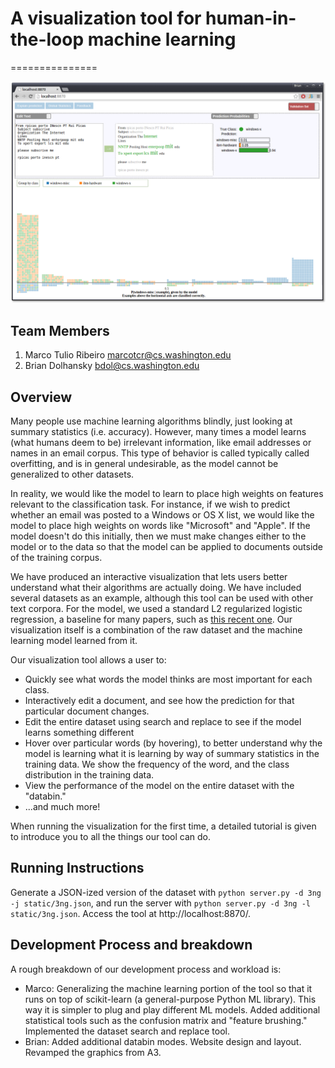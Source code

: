 # A visualization tool for human-in-the-loop machine learning
===============

![Human-in-the-loop ML](summary.png)

## Team Members

1. Marco Tulio Ribeiro marcotcr@cs.washington.edu
2. Brian Dolhansky bdol@cs.washington.edu

## Overview

Many people use machine learning algorithms blindly, just looking at summary statistics (i.e. accuracy). However, many times a model learns (what humans deem to be) irrelevant information, like email addresses or names in an email corpus. This type of behavior is called typically called overfitting, and is in general undesirable, as the model cannot be generalized to other datasets.

In reality, we would like the model to learn to place high weights on features relevant to the classification task. For instance, if we wish to predict whether an email was posted to a Windows or OS X list, we would like the model to place high weights on words like "Microsoft" and "Apple". If the model doesn't do this initially, then we must make changes either to the model or to the data so that the model can be applied to documents outside of the training corpus. 

We have produced an interactive visualization that lets users better understand what their algorithms are actually doing. We have included several datasets as an example, although this tool can be used with other text corpora. For the model, we used a standard L2 regularized logistic regression, a baseline for many papers, such as [this recent one](http://www.cs.cmu.edu/~dyogatam/papers/yogatama+smith.icml2014.pdf). Our visualization itself is a combination of the raw dataset and the machine learning model learned from it.

Our visualization tool allows a user to:
* Quickly see what words the model thinks are most important for each class.
* Interactively edit a document, and see how the prediction for that particular document changes.
* Edit the entire dataset using search and replace to see if the model learns something different
* Hover over particular words (by hovering), to better understand why the model is learning what it is learning by  way of summary statistics in the training data. We show the frequency of the word, and the class distribution in the training data.
* View the performance of the model on the entire dataset with the "databin."
* ...and much more!

When running the visualization for the first time, a detailed tutorial is given to introduce you to all the things our tool can do.

## Running Instructions

Generate a JSON-ized version of the dataset with `python server.py -d 3ng -j static/3ng.json`, and run the server with `python server.py -d 3ng -l static/3ng.json`. Access the tool at http://localhost:8870/.

## Development Process and breakdown

A rough breakdown of our development process and workload is:
* Marco: Generalizing the machine learning portion of the tool so that it runs on top of scikit-learn (a general-purpose Python ML library). This way it is simpler to plug and play different ML models. Added additional statistical tools such as the confusion matrix and "feature brushing." Implemented the dataset search and replace tool.
* Brian: Added additional databin modes. Website design and layout. Revamped the graphics from A3.
